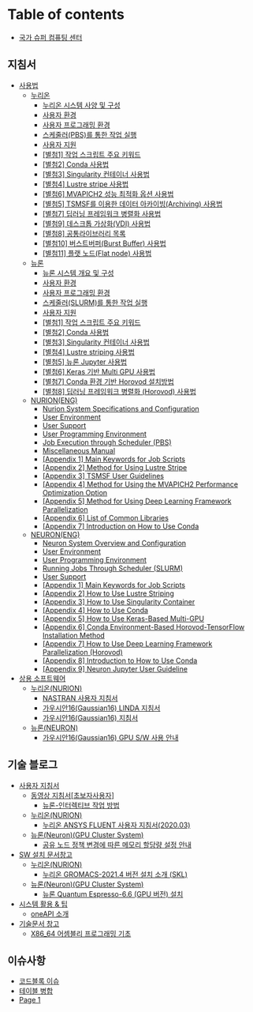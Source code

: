 # Table of contents

* [국가 슈퍼 컴퓨팅 센터](README.md)

## 지침서 <a href="#userguide" id="userguide"></a>

* [사용법](userguide/manual/README.md)
  * [누리온](userguide/manual/누리온/README.md)
    * [누리온 시스템 사양 및 구성](<userguide/manual/누리온/누리온 시스템 사양 및 구성.md>)
    * [사용자 환경](<userguide/manual/누리온/사용자 환경.md>)
    * [사용자 프로그래밍 환경](<userguide/manual/누리온/사용자 프로그래밍 환경.md>)
    * [스케줄러(PBS)를 통한 작업 실행](<userguide/manual/누리온/스케줄러(PBS)를 통한 작업 실행.md>)
    * [사용자 지원](<userguide/manual/누리온/사용자 지원.md>)
    * [\[별첨1\] 작업 스크립트 주요 키워드](<userguide/manual/누리온/\[별첨1] 작업 스크립트 주요 키워드.md>)
    * [\[별첨2\] Conda 사용법](<userguide/manual/누리온/\[별첨2] Conda 사용법.md>)
    * [\[별첨3\] Singularity 컨테이너 사용법](<userguide/manual/누리온/\[별첨3] Singularity 컨테이너 사용법.md>)
    * [\[별첨4\] Lustre stripe 사용법](<userguide/manual/누리온/\[별첨4] Lustre stripe 사용법.md>)
    * [\[별첨6\] MVAPICH2 성능 최적화 옵션 사용법](<userguide/manual/누리온/\[별첨6] MVAPICH2 성능 최적화 옵션 사용법.md>)
    * [\[별첨5\] TSMSF를 이용한 데이터 아카이빙(Archiving) 사용법](<userguide/manual/누리온/\[별첨5] TSMSF를 이용한 데이터 아카이빙(Archiving) 사용법.md>)
    * [\[별첨7\] 딥러닝 프레임워크 병렬화 사용법](<userguide/manual/누리온/\[별첨7] 딥러닝 프레임워크 병렬화 사용법.md>)
    * [\[별첨9\] 데스크톱 가상화(VDI) 사용법](<userguide/manual/누리온/\[별첨9] 데스크톱 가상화(VDI) 사용법.md>)
    * [\[별첨8\] 공통라이브러리 목록](<userguide/manual/누리온/\[별첨8] 공통라이브러리 목록.md>)
    * [\[별첨10\] 버스트버퍼(Burst Buffer) 사용법](<userguide/manual/누리온/\[별첨10] 버스트버퍼(Burst Buffer) 사용법.md>)
    * [\[별첨11\] 플랫 노드(Flat node) 사용법](<userguide/manual/누리온/\[별첨11] 플랫 노드(Flat node) 사용법.md>)
  * [뉴론](userguide/manual/뉴론/README.md)
    * [뉴론 시스템 개요 및 구성](<userguide/manual/뉴론/뉴론 시스템 개요 및 구성.md>)
    * [사용자 환경](<userguide/manual/뉴론/사용자 환경.md>)
    * [사용자 프로그래밍 환경](<userguide/manual/뉴론/사용자 프로그래밍 환경.md>)
    * [스케줄러(SLURM)를 통한 작업 실행](<userguide/manual/뉴론/스케줄러(SLURM)를 통한 작업 실행.md>)
    * [사용자 지원](<userguide/manual/뉴론/사용자 지원.md>)
    * [\[별첨1\] 작업 스크립트 주요 키워드](<userguide/manual/뉴론/\[별첨1] 작업 스크립트 주요 키워드.md>)
    * [\[별첨2\] Conda 사용법](<userguide/manual/뉴론/\[별첨2] Conda 사용법.md>)
    * [\[별첨3\] Singularity 컨테이너 사용법](<userguide/manual/뉴론/\[별첨3] Singularity 컨테이너 사용법.md>)
    * [\[별첨4\] Lustre striping 사용법](<userguide/manual/뉴론/\[별첨4] Lustre striping 사용법.md>)
    * [\[별첨5\] 뉴론 Jupyter 사용법](<userguide/manual/뉴론/\[별첨5] 뉴론 Jupyter 사용법.md>)
    * [\[별첨6\] Keras 기반 Multi GPU 사용법](<userguide/manual/뉴론/\[별첨6] Keras 기반 Multi GPU 사용법.md>)
    * [\[별첨7\] Conda 환경 기반 Horovod 설치방법](<userguide/manual/뉴론/\[별첨7] Conda 환경 기반 Horovod 설치방법.md>)
    * [\[별첨8\] 딥러닝 프레임워크 병렬화 (Horovod) 사용법](<userguide/manual/뉴론/\[별첨8] 딥러닝 프레임워크 병렬화 (Horovod) 사용법.md>)
  * [NURION(ENG)](userguide/manual/NURION\(ENG\)/README.md)
    * [Nurion System Specifications and Configuration](userguide/manual/NURION\(ENG\)/specifications-and-configuration.md)
    * [User Environment](userguide/manual/NURION\(ENG\)/user-environment.md)
    * [User Support](userguide/manual/NURION\(ENG\)/user-support.md)
    * [User Programming Environment](userguide/manual/NURION\(ENG\)/user-programming-environment.md)
    * [Job Execution through Scheduler (PBS)](userguide/manual/NURION\(ENG\)/job-execution-through-scheduler-pbs.md)
    * [Miscellaneous Manual](userguide/manual/NURION\(ENG\)/miscellaneous-manual.md)
    * [\[Appendix 1\] Main Keywords for Job Scripts](userguide/manual/NURION\(ENG\)/appendix-1-main-keywords-for-job-scripts.md)
    * [\[Appendix 2\] Method for Using Lustre Stripe](userguide/manual/NURION\(ENG\)/appendix-2-method-for-using-lustre-stripe.md)
    * [\[Appendix 3\] TSMSF User Guidelines](userguide/manual/NURION\(ENG\)/appendix-3-tsmsf-user-guidelines.md)
    * [\[Appendix 4\] Method for Using the MVAPICH2 Performance Optimization Option](userguide/manual/NURION\(ENG\)/appendix-4-method-for-using-the-mvapich2-performance-optimization-option.md)
    * [\[Appendix 5\] Method for Using Deep Learning Framework Parallelization](userguide/manual/NURION\(ENG\)/appendix-5-method-for-using-deep-learning-framework-parallelization.md)
    * [\[Appendix 6\] List of Common Libraries](userguide/manual/NURION\(ENG\)/appendix-6-list-of-common-libraries.md)
    * [\[Appendix 7\] Introduction on How to Use Conda](userguide/manual/NURION\(ENG\)/appendix-7-introduction-on-how-to-use-conda.md)
  * [NEURON(ENG)](userguide/manual/NEURON\(ENG\)/README.md)
    * [Neuron System Overview and Configuration](userguide/manual/NEURON\(ENG\)/neuron-system-overview-and-configuration.md)
    * [User Environment](userguide/manual/NEURON\(ENG\)/user-environment.md)
    * [User Programming Environment](userguide/manual/NEURON\(ENG\)/user-programming-environment.md)
    * [Running Jobs Through Scheduler (SLURM)](userguide/manual/NEURON\(ENG\)/running-jobs-through-scheduler-slurm.md)
    * [User Support](userguide/manual/NEURON\(ENG\)/user-support.md)
    * [\[Appendix 1\] Main Keywords for Job Scripts](userguide/manual/NEURON\(ENG\)/appendix-1-main-keywords-for-job-scripts.md)
    * [\[Appendix 2\] How to Use Lustre Striping](userguide/manual/NEURON\(ENG\)/appendix-2-how-to-use-lustre-striping.md)
    * [\[Appendix 3\] How to Use Singularity Container](userguide/manual/NEURON\(ENG\)/appendix-3-how-to-use-singularity-container.md)
    * [\[Appendix 4\] How to Use Conda](userguide/manual/NEURON\(ENG\)/appendix-4-how-to-use-conda.md)
    * [\[Appendix 5\] How to Use Keras-Based Multi-GPU](userguide/manual/NEURON\(ENG\)/appendix-5-how-to-use-keras-based-multi-gpu.md)
    * [\[Appendix 6\] Conda Environment-Based Horovod-TensorFlow Installation Method](userguide/manual/NEURON\(ENG\)/appendix-6-conda-environment-based-horovod-tensorflow-installation-method.md)
    * [\[Appendix 7\] How to Use Deep Learning Framework Parallelization (Horovod)](userguide/manual/NEURON\(ENG\)/appendix-7-how-to-use-deep-learning-framework-parallelization-horovod.md)
    * [\[Appendix 8\] Introduction to How to Use Conda](userguide/manual/NEURON\(ENG\)/appendix-8-introduction-to-how-to-use-conda.md)
    * [\[Appendix 9\] Neuron Jupyter User Guideline](userguide/manual/NEURON\(ENG\)/appendix-9-neuron-jupyter-user-guideline.md)
* [상용 소프트웨어](userguide/commercial-software/README.md)
  * [누리온(NURION)](userguide/commercial-software/누리온\(NURION\)/README.md)
    * [NASTRAN 사용자 지침서](<userguide/commercial-software/누리온(NURION)/NASTRAN 사용자 지침서.md>)
    * [가우시안16(Gaussian16) LINDA 지침서](<userguide/commercial-software/누리온(NURION)/가우시안16(Gaussian16) LINDA 지침서.md>)
    * [가우시안16(Gaussian16) 지침서](<userguide/commercial-software/누리온(NURION)/가우시안16(Gaussian16) 지침서.md>)
  * [뉴론(NEURON)](userguide/commercial-software/뉴론\(NEURON\)/README.md)
    * [가우시안16(Gaussian16) GPU S/W 사용 안내](<userguide/commercial-software/뉴론(NEURON)/가우시안16(Gaussian16) GPU SW 사용 안내.md>)

## 기술 블로그 <a href="#blog" id="blog"></a>

* [사용자 지침서](<기술 블로그/사용자 지침서/README.md>)
  * [동영상 지침서\[초보자사용자\]](blog/userguide/video/README.md)
    * [뉴론-인터렉티브 작업 방법](<blog/userguide/video/뉴론-인터렉티브 작업 방법.md>)
  * [누리온(NURION)](blog/userguide/nurion/README.md)
    * [누리온 ANSYS FLUENT 사용자 지침서(2020.03)](blog/userguide/nurion/ansys-fluent-2020.03.md)
  * [뉴론(Neuron)(GPU Cluster System)](blog/userguide/neuron/README.md)
    * [공유 노드 정책 변경에 따른 메모리 할당량 설정 안내](blog/userguide/neuron/undefined.md)
* [SW 설치 문서창고](<기술 블로그/SW 설치 문서창고/README.md>)
  * [누리온(NURION)](blog/sw-install-doc/nurion/README.md)
    * [누리온 GROMACS-2021.4 버전 설치 소개 (SKL)](blog/sw-install-doc/nurion/gromacs-2021.4-skl.md)
  * [뉴론(Neuron)(GPU Cluster System)](blog/sw-install-doc/neuron/README.md)
    * [뉴론 Quantum Espresso-6.6 (GPU 버전) 설치](blog/sw-install-doc/neuron/quantum-espresso-6.6-gpu.md)
* [시스템 활용 & 팁](<기술 블로그/시스템 활용 & 팁/README.md>)
  * [oneAPI 소개](<기술 블로그/시스템 활용 & 팁/oneapi.md>)
* [기술문서 창고](<기술 블로그/기술문서 창고/README.md>)
  * [X86\_64 어셈블리 프로그래밍 기초](<기술 블로그/기술문서 창고/x86\_64.md>)

## 이슈사항 <a href="#issue" id="issue"></a>

* [코드블록 이슈](issue/undefined.md)
* [테이블 병합](issue/undefined-1.md)
* [Page 1](issue/page-1.md)
